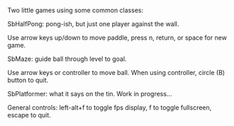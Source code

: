 Two little games using some common classes:

SbHalfPong: pong-ish, but just one player against the wall.

Use arrow keys up/down to move paddle, press n, return, or space for new game.


SbMaze: guide ball through level to goal.

Use arrow keys or controller to move ball. When using controller, circle (B) button to quit.


SbPlatformer: what it says on the tin. Work in progress...


General controls: left-alt+f to toggle fps display, f to toggle fullscreen, escape to quit.